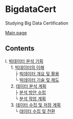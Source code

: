 # BigdataCert
Studying Big Data Certification

[Main page](https://www.notion.so/casselkim/4e46ad7de45746f1b1f6a61164137e4d)  

## Contents
Ⅰ. [빅데이터 분석 기획](https://www.notion.so/casselkim/4517a0d481aa4f4ba3a2b3fbb67fb0eb)  
　 1. [빅데이터의 이해](https://www.notion.so/casselkim/4517a0d481aa4f4ba3a2b3fbb67fb0eb#bbed128268a74dab95820e445fb5494d)  
　　 ├ [빅데이터 개요 및 활용](https://www.notion.so/casselkim/4517a0d481aa4f4ba3a2b3fbb67fb0eb#329a2aeecab14005bc1f3a99e1b633bd)  
　　 └ [빅데이터 기술 및 제도](https://www.notion.so/casselkim/4517a0d481aa4f4ba3a2b3fbb67fb0eb#e1f2a19a3c1743a794b844693610045d)  
　 2. [데이터 분석 계획](https://www.notion.so/casselkim/4517a0d481aa4f4ba3a2b3fbb67fb0eb#35e0863e9381402e86359f44f13eccd4)  
　　 ├ [분석 방안 수립](https://www.notion.so/casselkim/4517a0d481aa4f4ba3a2b3fbb67fb0eb#f4e722064d6b41b5a61df0553740de59)  
　　 └ [분석 작업 계획](https://www.notion.so/casselkim/4517a0d481aa4f4ba3a2b3fbb67fb0eb#a27eff06e9fb4765b72ab9dbe4eaf623)  
　 3. [데이터 수집 및 저장 계획](https://www.notion.so/casselkim/4517a0d481aa4f4ba3a2b3fbb67fb0eb#dc5bf5003af64abf8b2edf3e7b6a209d)     
　　 └ [데이터 수집 및 전환](https://www.notion.so/casselkim/4517a0d481aa4f4ba3a2b3fbb67fb0eb#fbd25c00cd13449c9d18a9387599c7c4)  
